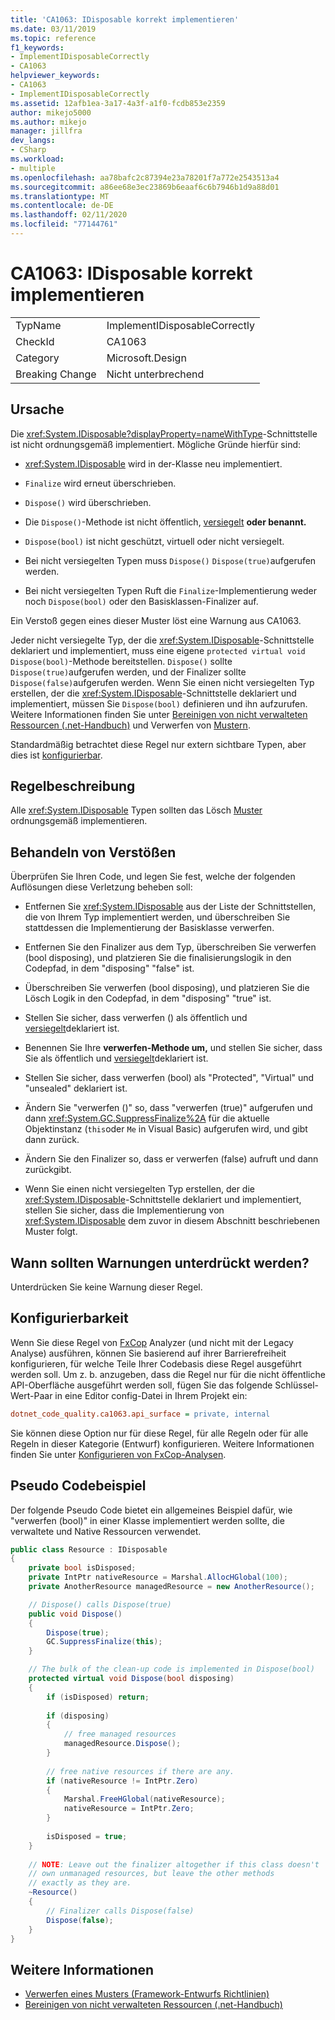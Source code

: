 ```yaml
---
title: 'CA1063: IDisposable korrekt implementieren'
ms.date: 03/11/2019
ms.topic: reference
f1_keywords:
- ImplementIDisposableCorrectly
- CA1063
helpviewer_keywords:
- CA1063
- ImplementIDisposableCorrectly
ms.assetid: 12afb1ea-3a17-4a3f-a1f0-fcdb853e2359
author: mikejo5000
ms.author: mikejo
manager: jillfra
dev_langs:
- CSharp
ms.workload:
- multiple
ms.openlocfilehash: aa78bafc2c87394e23a78201f7a772e2543513a4
ms.sourcegitcommit: a86ee68e3ec23869b6eaaf6c6b7946b1d9a88d01
ms.translationtype: MT
ms.contentlocale: de-DE
ms.lasthandoff: 02/11/2020
ms.locfileid: "77144761"
---
```

# <a name="ca1063-implement-idisposable-correctly"></a>CA1063: IDisposable korrekt implementieren

|||
|-|-|
|TypName|ImplementIDisposableCorrectly|
|CheckId|CA1063|
|Category|Microsoft.Design|
|Breaking Change|Nicht unterbrechend|

## <a name="cause"></a>Ursache

Die <xref:System.IDisposable?displayProperty=nameWithType>-Schnittstelle ist nicht ordnungsgemäß implementiert. Mögliche Gründe hierfür sind:

- <xref:System.IDisposable> wird in der-Klasse neu implementiert.

- `Finalize` wird erneut überschrieben.

- `Dispose()` wird überschrieben.

- Die `Dispose()`-Methode ist nicht öffentlich, [versiegelt](/dotnet/csharp/language-reference/keywords/sealed) **oder benannt.**

- `Dispose(bool)` ist nicht geschützt, virtuell oder nicht versiegelt.

- Bei nicht versiegelten Typen muss `Dispose()` `Dispose(true)`aufgerufen werden.

- Bei nicht versiegelten Typen Ruft die `Finalize`-Implementierung weder noch `Dispose(bool)` oder den Basisklassen-Finalizer auf.

Ein Verstoß gegen eines dieser Muster löst eine Warnung aus CA1063.

Jeder nicht versiegelte Typ, der die <xref:System.IDisposable>-Schnittstelle deklariert und implementiert, muss eine eigene `protected virtual void Dispose(bool)`-Methode bereitstellen. `Dispose()` sollte `Dispose(true)`aufgerufen werden, und der Finalizer sollte `Dispose(false)`aufgerufen werden. Wenn Sie einen nicht versiegelten Typ erstellen, der die <xref:System.IDisposable>-Schnittstelle deklariert und implementiert, müssen Sie `Dispose(bool)` definieren und ihn aufzurufen. Weitere Informationen finden Sie unter [Bereinigen von nicht verwalteten Ressourcen (.net-Handbuch)](/dotnet/standard/garbage-collection/unmanaged) und Verwerfen von [Mustern](/dotnet/standard/design-guidelines/dispose-pattern).

Standardmäßig betrachtet diese Regel nur extern sichtbare Typen, aber dies ist [konfigurierbar](#configurability).

## <a name="rule-description"></a>Regelbeschreibung

Alle <xref:System.IDisposable> Typen sollten das Lösch [Muster](/dotnet/standard/design-guidelines/dispose-pattern) ordnungsgemäß implementieren.

## <a name="how-to-fix-violations"></a>Behandeln von Verstößen

Überprüfen Sie Ihren Code, und legen Sie fest, welche der folgenden Auflösungen diese Verletzung beheben soll:

- Entfernen Sie <xref:System.IDisposable> aus der Liste der Schnittstellen, die von Ihrem Typ implementiert werden, und überschreiben Sie stattdessen die Implementierung der Basisklasse verwerfen.

- Entfernen Sie den Finalizer aus dem Typ, überschreiben Sie verwerfen (bool disposing), und platzieren Sie die finalisierungslogik in den Codepfad, in dem "disposing" "false" ist.

- Überschreiben Sie verwerfen (bool disposing), und platzieren Sie die Lösch Logik in den Codepfad, in dem "disposing" "true" ist.

- Stellen Sie sicher, dass verwerfen () als öffentlich und [versiegelt](/dotnet/csharp/language-reference/keywords/sealed)deklariert ist.

- Benennen Sie Ihre **verwerfen-Methode um,** und stellen Sie sicher, dass Sie als öffentlich und [versiegelt](/dotnet/csharp/language-reference/keywords/sealed)deklariert ist.

- Stellen Sie sicher, dass verwerfen (bool) als "Protected", "Virtual" und "unsealed" deklariert ist.

- Ändern Sie "verwerfen ()" so, dass "verwerfen (true)" aufgerufen und dann <xref:System.GC.SuppressFinalize%2A> für die aktuelle Objektinstanz (`this`oder `Me` in Visual Basic) aufgerufen wird, und gibt dann zurück.

- Ändern Sie den Finalizer so, dass er verwerfen (false) aufruft und dann zurückgibt.

- Wenn Sie einen nicht versiegelten Typ erstellen, der die <xref:System.IDisposable>-Schnittstelle deklariert und implementiert, stellen Sie sicher, dass die Implementierung von <xref:System.IDisposable> dem zuvor in diesem Abschnitt beschriebenen Muster folgt.

## <a name="when-to-suppress-warnings"></a>Wann sollten Warnungen unterdrückt werden?

Unterdrücken Sie keine Warnung dieser Regel.

## <a name="configurability"></a>Konfigurierbarkeit

Wenn Sie diese Regel von [FxCop](install-fxcop-analyzers.md) Analyzer (und nicht mit der Legacy Analyse) ausführen, können Sie basierend auf ihrer Barrierefreiheit konfigurieren, für welche Teile Ihrer Codebasis diese Regel ausgeführt werden soll. Um z. b. anzugeben, dass die Regel nur für die nicht öffentliche API-Oberfläche ausgeführt werden soll, fügen Sie das folgende Schlüssel-Wert-Paar in eine Editor config-Datei in Ihrem Projekt ein:

```ini
dotnet_code_quality.ca1063.api_surface = private, internal
```

Sie können diese Option nur für diese Regel, für alle Regeln oder für alle Regeln in dieser Kategorie (Entwurf) konfigurieren. Weitere Informationen finden Sie unter [Konfigurieren von FxCop-Analysen](configure-fxcop-analyzers.md).

## <a name="pseudo-code-example"></a>Pseudo Codebeispiel

Der folgende Pseudo Code bietet ein allgemeines Beispiel dafür, wie "verwerfen (bool)" in einer Klasse implementiert werden sollte, die verwaltete und Native Ressourcen verwendet.

```csharp
public class Resource : IDisposable
{
    private bool isDisposed;
    private IntPtr nativeResource = Marshal.AllocHGlobal(100);
    private AnotherResource managedResource = new AnotherResource();

    // Dispose() calls Dispose(true)
    public void Dispose()
    {
        Dispose(true);
        GC.SuppressFinalize(this);
    }

    // The bulk of the clean-up code is implemented in Dispose(bool)
    protected virtual void Dispose(bool disposing)
    {
        if (isDisposed) return;
        
        if (disposing)
        {
            // free managed resources
            managedResource.Dispose();
        }
        
        // free native resources if there are any.
        if (nativeResource != IntPtr.Zero)
        {
            Marshal.FreeHGlobal(nativeResource);
            nativeResource = IntPtr.Zero;
        }
        
        isDisposed = true;
    }
    
    // NOTE: Leave out the finalizer altogether if this class doesn't
    // own unmanaged resources, but leave the other methods
    // exactly as they are.
    ~Resource()
    {
        // Finalizer calls Dispose(false)
        Dispose(false);
    }
}
```

## <a name="see-also"></a>Weitere Informationen

- [Verwerfen eines Musters (Framework-Entwurfs Richtlinien)](/dotnet/standard/design-guidelines/dispose-pattern)
- [Bereinigen von nicht verwalteten Ressourcen (.net-Handbuch)](/dotnet/standard/garbage-collection/unmanaged)

